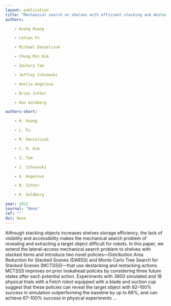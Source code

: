 ```yaml
---
layout: publication
title: "Mechanical search on shelves with efficient stacking and destacking of objects"
authors:

    - Huang Huang

    - Letian Fu

    - Michael Danielczuk

    - Chung Min Kim

    - Zachary Tam

    - Jeffrey Ichnowski

    - Anelia Angelova

    - Brian Ichter

    - Ken Goldberg

authors-short:

    - H. Huang

    - L. Fu

    - M. Danielczuk

    - C. M. Kim

    - Z. Tam

    - J. Ichnowski

    - A. Angelova

    - B. Ichter

    - K. Goldberg

year: 2022
journal: "None"
ref: ""
doi: None
---
```


Although stacking objects increases shelves storage efficiency, the lack of visibility and accessibility makes the mechanical search problem of revealing and extracting a target object difficult for robots. In this paper, we extend the lateral-access mechanical search problem to shelves with stacked items and introduce two novel policies—Distribution Area Reduction for Stacked Scenes (DARSS) and Monte Carlo Tree Search for Stacked Scenes (MCTSSS)—that use destacking and restacking actions. MCTSSS improves on prior lookahead policies by considering three future states after each potential action. Experiments with 3600 simulated and 18 physical trials with a Fetch robot equipped with a blade and suction cup suggest that these policies can reveal the target object with 82–100% success in simulation outperforming the baseline by up to 66%, and can achieve 67–100% success in physical experiments …
    